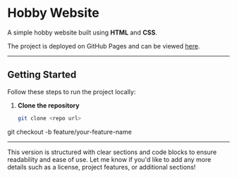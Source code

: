 # Hobby Website

A simple hobby website built using **HTML** and **CSS**.

The project is deployed on GitHub Pages and can be viewed [here](https://example.com).

---

## Getting Started

Follow these steps to run the project locally:

1. **Clone the repository**

   ```bash
   git clone <repo url>

git checkout -b feature/your-feature-name


---

This version is structured with clear sections and code blocks to ensure readability and ease of use. Let me know if you'd like to add any more details such as a license, project features, or additional sections!

